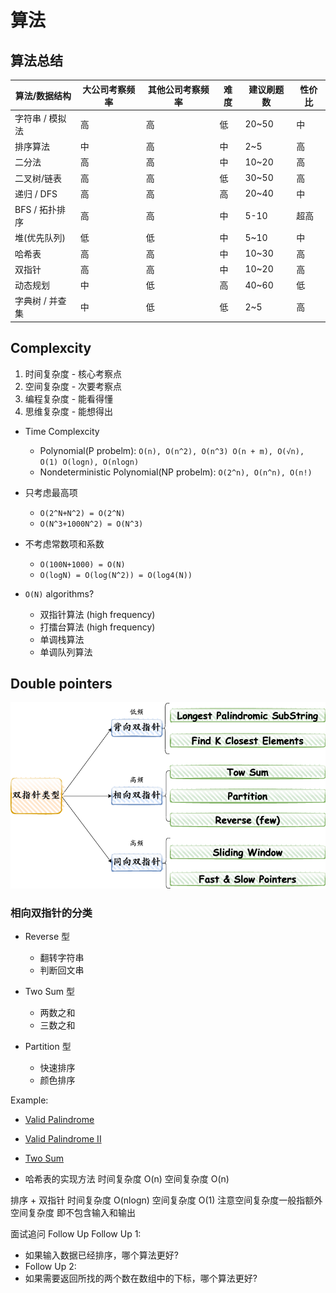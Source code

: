 # 算法


## 算法总结
| 算法/数据结构    | 大公司考察频率 | 其他公司考察频率 | 难度  | 建议刷题数 | 性价比 |
|------------|---------|----------|-----|-------|-----|
| 字符串 / 模拟法  | 高       | 高        | 低   | 20~50 | 中   |
| 排序算法       | 中       | 高        | 中   | 2~5   | 高   |
| 二分法        | 高       | 高        | 中   | 10~20 | 高   |
| 二叉树/链表     | 高       | 高        | 低   | 30~50 | 高   |
| 递归 / DFS   | 高       | 高        | 高   | 20~40 | 中   |
| BFS / 拓扑排序 | 高       | 高        | 中   | 5-10  | 超高  |
| 堆(优先队列)    | 低       | 低        | 中   | 5~10  | 中   |
| 哈希表        | 高       | 高        | 中   | 10~30 | 高   |
| 双指针        | 高       | 高        | 中   | 10~20 | 高   |
| 动态规划       | 中       | 低        | 高   | 40~60 | 低   |
| 字典树 / 并查集  | 中       | 低        | 低   | 2~5   | 高   |


## Complexcity
1. 时间复杂度 - 核心考察点 
2. 空间复杂度 - 次要考察点 
3. 编程复杂度 - 能看得懂 
4. 思维复杂度 - 能想得出

* Time Complexcity
  * Polynomial(P probelm): `O(n), O(n^2), O(n^3) O(n + m), O(√n), O(1) O(logn), O(nlogn)`
  * Nondeterministic Polynomial(NP probelm): `O(2^n), O(n^n), O(n!)`

* 只考虑最高项 
  * `O(2^N+N^2) = O(2^N)`
  * `O(N^3+1000N^2) = O(N^3)`

* 不考虑常数项和系数 
  * `O(100N+1000) = O(N)` 
  * `O(logN) = O(log(N^2)) = O(log4(N))`


* `O(N)` algorithms? 
  * 双指针算法 (high frequency)
  * 打擂台算法 (high frequency)
  * 单调栈算法
  * 单调队列算法 



## Double pointers

![Alt text](images/double-pointers.png?raw=true "Double Pointers")


### 相向双指针的分类 
* Reverse 型
  * 翻转字符串 
  * 判断回文串
  
* Two Sum 型 
  * 两数之和
  * 三数之和 

* Partition 型
  * 快速排序 
  * 颜色排序

Example:  
* [Valid Palindrome](/src/main/java/com/leetcode/doublepointers/E125ValidatePalindrome.java)
* [Valid Palindrome II](/src/main/java/com/leetcode/doublepointers/E680ValidPalindromeII.java)
* [Two Sum](/src/main/java/com/leetcode/doublepointers/E001TwoSum.java)


* 哈希表的实现方法 
时间复杂度 O(n) 
空间复杂度 O(n)


排序 + 双指针 
时间复杂度 O(nlogn) 
空间复杂度 O(1) 
注意空间复杂度一般指额外空间复杂度 即不包含输入和输出

面试追问 Follow Up
Follow Up 1:
- 如果输入数据已经排序，哪个算法更好? 
- Follow Up 2:
- 如果需要返回所找的两个数在数组中的下标，哪个算法更好?
 
 